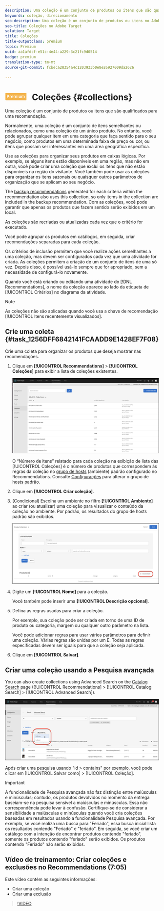 ```yaml
---
description: Uma coleção é um conjunto de produtos ou itens que são qualificados para uma recomendação.
keywords: coleção, direcionamento
seo-description: Uma coleção é um conjunto de produtos ou itens no Adobe Target que são elegíveis para uma recomendação.
seo-title: Coleções no Adobe Target
solution: Target
title: Coleções
title-outputclass: premium
topic: Premium
uuid: aa1afdcf-e51c-4e44-a229-3c21fc9d0514
badge: premium
translation-type: tm+mt
source-git-commit: fcbeca28354a4c1203933b0e8e26927009da2626

---
```



# ![PREMIUM](/help/assets/premium.png) Coleções {#collections}

Uma coleção é um conjunto de produtos ou itens que são qualificados para uma recomendação.

Normalmente, uma coleção é um conjunto de itens semelhantes ou relacionados, como uma coleção de um único produto. No entanto, você pode agrupar qualquer item em uma categoria que faça sentido para o seu negócio, como produtos em uma determinada faixa de preço ou cor, ou itens que possam ser interessantes em uma área geográfica específica.

Use as coleções para organizar seus produtos em caixas lógicas. Por exemplo, se alguns itens estão disponíveis em uma região, mas não em outra, você pode criar uma coleção que exclui os itens que não estão disponíveis na região do visitante. Você também pode usar as coleções para organizar os itens sazonais ou quaisquer outros parâmetros de organização que se aplicam ao seu negócio.

The [backup recommendations](/help/c-recommendations/c-algorithms/backup-recs.md) generated for each criteria within the recommendation also uses this collection, so only items in the collection are included in the backup recommendation. Com as coleções, você pode garantir que apenas os produtos que fazem sentido serão exibidos em um local.

As coleções são recriadas ou atualizadas cada vez que o critério for executado.

Você pode agrupar os produtos em catálogos, em seguida, criar recomendações separadas para cada coleção.

Os critérios de inclusão permitem que você realize ações semelhantes a uma coleção, mas devem ser configurados cada vez que uma atividade for criada. As coleções permitem a criação de um conjunto de itens de uma só vez. Depois disso, é possível usá-lo sempre que for apropriado, sem a necessidade de configurá-lo novamente.

Quando você está criando ou editando uma atividade do [!DNL Recommendations], o nome da coleção aparece ao lado da etiqueta de [!UICONTROL Critérios] no diagrama da atividade.

>[!NOTE]
>
>As coleções não são aplicadas quando você usa a chave de recomendação [!UICONTROL Itens recentemente visualizados].

## Crie uma coleta {#task_1256DFF6842141FCAADD9E1428EF7F08}

Crie uma coleta para organizar os produtos que deseja mostrar nas recomendações.

1. Clique em **[!UICONTROL Recommendations]** &gt; **[!UICONTROL Coleções]** para exibir a lista de coleções existentes.

   ![Lista de coleções](assets/collections_list.png)

   O “Número de itens” relatado para cada coleção na exibição de lista das [!UICONTROL Coleções] é o número de produtos que correspondem às regras da coleção no [grupo de hosts](/help/administrating-target/hosts.md) (ambiente) padrão configurado no Recommendations. Consulte [Configurações](../../c-recommendations/plan-implement.md#concept_C1E1E2351413468692D6C21145EF0B84) para alterar o grupo de hosts padrão.

1. Clique em **[!UICONTROL Criar coleção]**.

1. (Condicional) Escolha um ambiente no filtro **[!UICONTROL Ambiente]** ao criar (ou atualizar) uma coleção para visualizar o conteúdo da coleção no ambiente. Por padrão, os resultados do grupo de hosts padrão são exibidos.

   ![Criar coleção](/help/c-recommendations/c-products/assets/CreateCollection.png)

1. Digite um **[!UICONTROL Nome]** para a coleção.

   Você também pode inserir uma **[!UICONTROL Descrição opcional]**.

1. Defina as regras usadas para criar a coleção.

   Por exemplo, sua coleção pode ser criada em torno de uma ID de produto ou categoria, margem ou qualquer outro parâmetro na lista.

   Você pode adicionar regras para usar vários parâmetros para definir uma coleção. Várias regras são unidas por um E. Todas as regras especificadas devem ser iguais para que a coleção seja aplicada.

1. Clique em **[!UICONTROL Salvar]**.

## Criar uma coleção usando a Pesquisa avançada

You can also create collections using Advanced Search on the [Catalog Search](/help/c-recommendations/c-products/catalog-search.md) page ([!UICONTROL Recommendations] &gt; [!UICONTROL Catalog Search] &gt; [!UICONTROL Advanced Search]).

![Salvar como](/help/c-recommendations/c-products/assets/save-as.png)

Após criar uma pesquisa usando "id &gt; contains" por exemplo, você pode clicar em [!UICONTROL Salvar como] &gt; [!UICONTROL Coleção].

>[!IMPORTANT]
>
>A funcionalidade de Pesquisa avançada não faz distinção entre maiúsculas e minúsculas; contudo, os produtos devolvidos no momento da entrega baseiam-se na pesquisa sensível a maiúsculas e minúsculas. Essa não correspondência pode levar à confusão. Certifique-se de considerar a sensibilidade a maiúsculas e minúsculas quando você cria coleções baseadas em resultados usando a funcionalidade Pesquisa avançada. Por exemplo, se você realiza uma busca para "Feriado", essa busca inicial lista os resultados contendo "Feriado" e "feriado". Em seguida, se você criar um catálogo com a intenção de encontrar produtos contendo "feriado", somente os produtos contendo "feriado" serão exibidos. Os produtos contendo "Feriado" não serão exibidos.

## Vídeo de treinamento: Criar coleções e exclusões no Recommendations (7:05)

Este vídeo contém as seguintes informações:

* Criar uma coleção
* Criar uma exclusão

>[!VIDEO](https://video.tv.adobe.com/v/27689?captions=por_br)